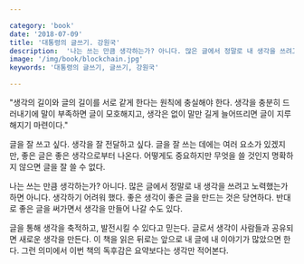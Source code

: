 ```yaml
---

category: 'book'
date: '2018-07-09'
title: '대통령의 글쓰기. 강원국'
description:  '나는 쓰는 만큼 생각하는가? 아니다. 많은 글에서 정말로 내 생각을 쓰려고 노력했는가 하면 아니다. 생각하기 어려워 했다. 좋은 생각이 좋은 글을 만드는 것은 당연하다. 반대로 좋은 글을 써가면서 생각을 만들어 나갈 수도 있다.'
image: '/img/book/blockchain.jpg'
keywords: '대통령의 글쓰기, 글쓰기, 강원국'

---
```


"생각의 길이와 글의 길이를 서로 같게 한다는 원칙에 충실해야 한다. 생각을 충분히 드러내기에 말이 부족하면 글이 모호해지고, 생각은 없이 말만 길게 늘어뜨리면 글이 지루해지기 마련이다."

글을 잘 쓰고 싶다. 생각을 잘 전달하고 싶다. 글을 잘 쓰는 데에는 여러 요소가 있겠지만, 좋은 글은 좋은 생각으로부터 나온다. 어떻게도 중요하지만 무엇을 쓸 것인지 명확하지 않으면 글을 잘 쓸 수 없다.

나는 쓰는 만큼 생각하는가? 아니다. 많은 글에서 정말로 내 생각을 쓰려고 노력했는가 하면 아니다. 생각하기 어려워 했다. 좋은 생각이 좋은 글을 만드는 것은 당연하다. 반대로 좋은 글을 써가면서 생각을 만들어 나갈 수도 있다.

글을 통해 생각을 축적하고, 발전시킬 수 있다고 믿는다. 글로서 생각이 사람들과 공유되면 새로운 생각을 만든다. 이 책을 읽은 뒤로는 앞으로 내 글에 내 이야기가 많았으면 한다. 그런 의미에서 이번 책의 독후감은 요약보다는 생각만 적어본다.
